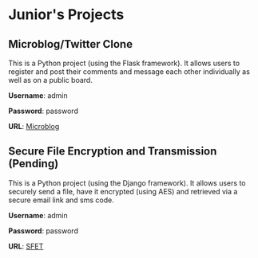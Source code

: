 # Junior's Projects


## Microblog/Twitter Clone
This is a Python project (using the Flask framework). It allows users to register and post their comments and message each other individually as well as on a public board. 

**Username**: admin

**Password**: password

**URL**: [Microblog](https://flask-junior-demo.herokuapp.com/)


## Secure File Encryption and Transmission (Pending)
This is a Python project (using the Django framework). It allows users to securely send a file, have it encrypted (using AES) and retrieved via a secure email link and sms code.

**Username**: admin

**Password**: password

**URL**: [SFET](https://i.ibb.co/wcty7JK/wip.jpg)
